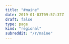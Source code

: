 ```yaml
---
title: "#maine"
date: 2019-01-03T09:57:37Z
draft: false
type: page
kind: "regional"
subreddit: "/r/maine"
---
```


